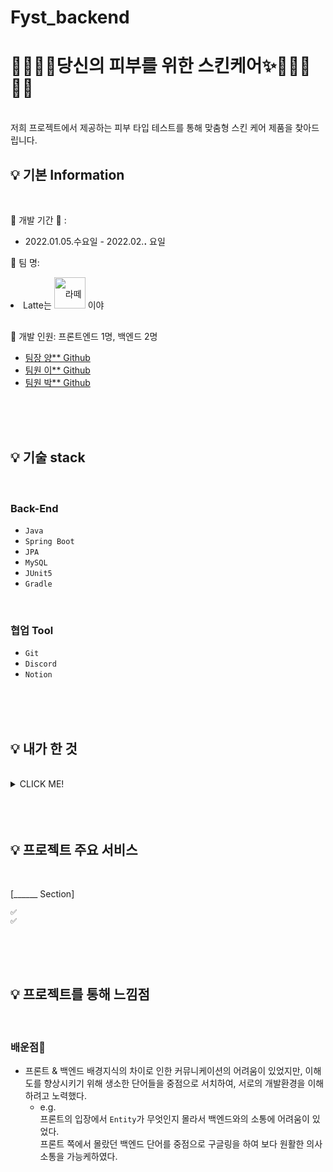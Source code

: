 # Fyst_backend

#  💄👄👠💅당신의 피부를 위한 스킨케어✨🧴💇‍♀️💁‍♀️

<br />
저희 프로젝트에서 제공하는 피부 타입 테스트를 통해 맞춤형 스킨 케어 제품을 찾아드립니다.      

<br />

## 💡 기본 Information

<br />

📌 개발 기간 📆 : 
- 2022.01.05.수요일 - 2022.02.__.__     요일   

📌 팀 명: 
<li style="line-height: 50px;">
Latte는 <img src="https://encrypted-tbn0.gstatic.com/images?q=tbn:ANd9GcQS5_pRZZCW6YgQ9Xleh9OjRsdgwyzwE9l_wA&usqp=CAU" alt="라떼는말이야 이미지" width="50px"  style="" /> 이야
</li>

 
📌 개발 인원: 프론트엔드 1명, 백엔드 2명
- [팀장 양** Github](https://github.com/yanglet/for_your_skin_type)
- [팀원 이** Github](https://github.com/hyeylee/for_your_skin_type)
- [팀원 박** Github](https://github.com/ekfka4863/for_your_skin_type)

<br />
<br />
<br />

## 💡 기술 stack

<br />


### Back-End
- `Java`
- `Spring Boot`
- `JPA`
- `MySQL`
- `JUnit5`
- `Gradle`


<br />

### 협업 Tool
- `Git`
- `Discord`
- `Notion`
<!-- - `` -->


<br />
<br />
<br />




## 💡 내가 한 것

<br />

<details>
  <summary>CLICK ME!</summary>

  - cf. 
  ![foryourskintype_entity2](https://user-images.githubusercontent.com/96788792/152382220-f5b2dc75-3e25-4f2f-857e-d15612e61db9.PNG)
    
</details>



<br />
<br />
<br />

## 💡 프로젝트 주요 서비스 

<br/>


<!-- 백엔드 -->

[______ Section]

	✅  
	✅ 


<br />
<br />
<br />


## 💡 프로젝트를 통해 느낌점 
<br />

### 배운점🧐
- 프론트 & 백엔드 배경지식의 차이로 인한 커뮤니케이션의 어려움이 있었지만,
이해도를 향상시키기 위해 생소한 단어들을 중점으로 서치하여, 서로의 개발환경을 이해하려고 노력했다.      
  - e.g.       
  프론트의 입장에서 `Entity`가 무엇인지 몰라서 백엔드와의 소통에 어려움이 있었다.    
  프론트 쪽에서 몰랐던 백엔드 단어를 중점으로 구글링을 하여 보다 원활한 의사소통을 가능케하였다.     

<br />
